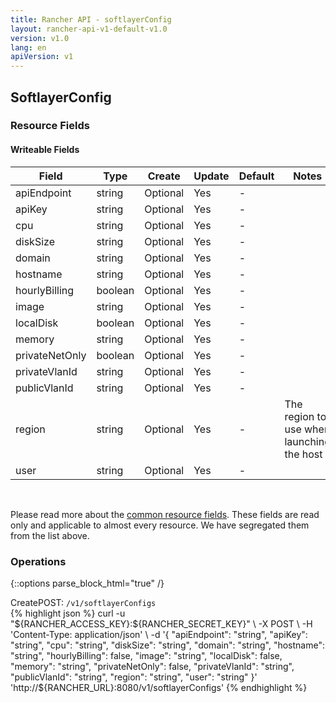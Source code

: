 ```yaml
---
title: Rancher API - softlayerConfig
layout: rancher-api-v1-default-v1.0
version: v1.0
lang: en
apiVersion: v1
---
```


## SoftlayerConfig



### Resource Fields

#### Writeable Fields

Field | Type | Create | Update | Default | Notes
---|---|---|---|---|---
apiEndpoint | string | Optional | Yes | - | 
apiKey | string | Optional | Yes | - | 
cpu | string | Optional | Yes | - | 
diskSize | string | Optional | Yes | - | 
domain | string | Optional | Yes | - | 
hostname | string | Optional | Yes | - | 
hourlyBilling | boolean | Optional | Yes | - | 
image | string | Optional | Yes | - | 
localDisk | boolean | Optional | Yes | - | 
memory | string | Optional | Yes | - | 
privateNetOnly | boolean | Optional | Yes | - | 
privateVlanId | string | Optional | Yes | - | 
publicVlanId | string | Optional | Yes | - | 
region | string | Optional | Yes | - | The region to use when launching the host
user | string | Optional | Yes | - | 



<br>

Please read more about the [common resource fields]({{site.baseurl}}/rancher/{{page.version}}/{{page.lang}}/api/{{page.apiVersion}}/common/). These fields are read only and applicable to almost every resource. We have segregated them from the list above.

### Operations
{::options parse_block_html="true" /}
<a id="create"></a>
<div class="action"><span class="header">Create<span class="headerright">POST:  <code>/v1/softlayerConfigs</code></span></span>
<div class="action-contents"> {% highlight json %}
curl -u "${RANCHER_ACCESS_KEY}:${RANCHER_SECRET_KEY}" \
-X POST \
-H 'Content-Type: application/json' \
-d '{
	"apiEndpoint": "string",
	"apiKey": "string",
	"cpu": "string",
	"diskSize": "string",
	"domain": "string",
	"hostname": "string",
	"hourlyBilling": false,
	"image": "string",
	"localDisk": false,
	"memory": "string",
	"privateNetOnly": false,
	"privateVlanId": "string",
	"publicVlanId": "string",
	"region": "string",
	"user": "string"
}' 'http://${RANCHER_URL}:8080/v1/softlayerConfigs'
{% endhighlight %}
</div></div>



